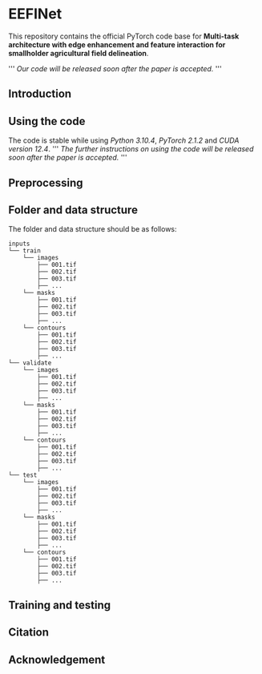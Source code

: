 # EEFINet
This repository contains the official PyTorch code base for **Multi-task architecture with edge enhancement and feature interaction for smallholder agricultural field delineation**.

'''
*Our code will be released soon after the paper is accepted.*
'''

## Introduction

## Using the code
The code is stable while using *Python 3.10.4*, *PyTorch 2.1.2* and *CUDA version 12.4*.
'''
*The further instructions on using the code will be released soon after the paper is accepted.*
'''

## Preprocessing

## Folder and data structure
The folder and data structure should be as follows:
```
inputs
└── train
    └── images
        ├── 001.tif
        ├── 002.tif
        ├── 003.tif
        ├── ...
    └── masks
        ├── 001.tif
        ├── 002.tif
        ├── 003.tif
        ├── ...
    └── contours
        ├── 001.tif
        ├── 002.tif
        ├── 003.tif
        ├── ...
└── validate
    └── images
        ├── 001.tif
        ├── 002.tif
        ├── 003.tif
        ├── ...
    └── masks
        ├── 001.tif
        ├── 002.tif
        ├── 003.tif
        ├── ...
    └── contours
        ├── 001.tif
        ├── 002.tif
        ├── 003.tif
        ├── ...
└── test
    └── images
        ├── 001.tif
        ├── 002.tif
        ├── 003.tif
        ├── ...
    └── masks
        ├── 001.tif
        ├── 002.tif
        ├── 003.tif
        ├── ...
    └── contours
        ├── 001.tif
        ├── 002.tif
        ├── 003.tif
        ├── ...
```

## Training and testing

## Citation

## Acknowledgement
